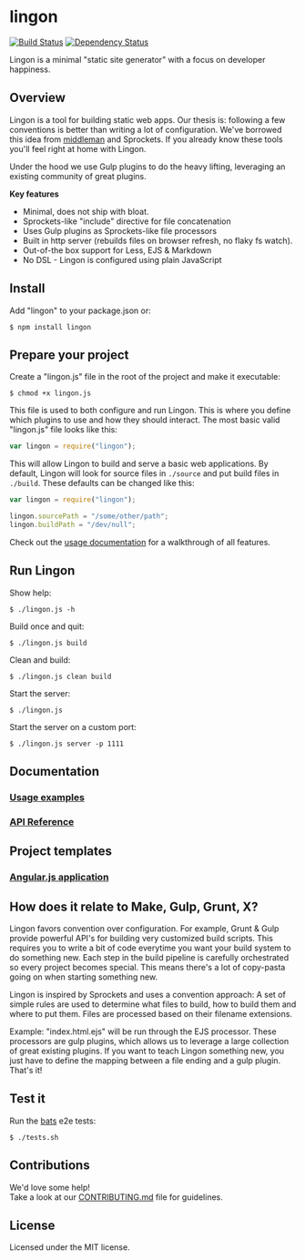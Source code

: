 # lingon

[![Build Status](https://travis-ci.org/jpettersson/lingon.png?branch=master)](https://travis-ci.org/jpettersson/lingon)
[![Dependency Status](https://david-dm.org/jpettersson/lingon.png)](https://david-dm.org/jpettersson/lingon)

Lingon is a minimal "static site generator" with a focus on developer happiness.

## Overview

Lingon is a tool for building static web apps. Our thesis is: following a few conventions is better than writing a lot of configuration. We've borrowed this idea from [middleman](http://middlemanapp.com) and Sprockets. If you already know these tools you'll feel right at home with Lingon.

Under the hood we use Gulp plugins to do the heavy lifting, leveraging an existing community of great plugins.

**Key features**

* Minimal, does not ship with bloat.
* Sprockets-like "include" directive for file concatenation
* Uses Gulp plugins as Sprockets-like file processors
* Built in http server (rebuilds files on browser refresh, no flaky fs watch).
* Out-of-the box support for Less, EJS & Markdown
* No DSL - Lingon is configured using plain JavaScript

## Install

Add "lingon" to your package.json or:
```
$ npm install lingon
```

## Prepare your project

Create a "lingon.js" file in the root of the project and make it executable: 

	$ chmod +x lingon.js

This file is used to both configure and run Lingon. This is where you define which plugins to use and how they should interact. The most basic valid "lingon.js" file looks like this:

```JavaScript
var lingon = require("lingon");
```

This will allow Lingon to build and serve a basic web applications. By default, Lingon will look for source files in `./source` and put build files in `./build`. These defaults can be changed like this: 

```JavaScript
var lingon = require("lingon");

lingon.sourcePath = "/some/other/path";
lingon.buildPath = "/dev/null";
```

Check out the [usage documentation](usage) for a walkthrough of all features.

## Run Lingon

Show help:
	
	$ ./lingon.js -h

Build once and quit:

	$ ./lingon.js build

Clean and build:

	$ ./lingon.js clean build

Start the server:
	
	$ ./lingon.js

Start the server on a custom port:
	
	$ ./lingon.js server -p 1111

## Documentation

### [Usage examples](usage)
### [API Reference]()

## Project templates

### [Angular.js application](https://github.com/jpettersson/lingon-ng-template)


## How does it relate to Make, Gulp, Grunt, X?

Lingon favors convention over configuration. For example, Grunt & Gulp provide powerful API's for building very customized build scripts. This requires you to write a bit of code everytime you want your build system to do something new. Each step in the build pipeline is carefully orchestrated so every project becomes special. This means there's a lot of copy-pasta going on when starting something new.

Lingon is inspired by Sprockets and uses a convention approach: A set of simple rules are used to determine what files to build, how to build them and where to put them. Files are processed based on their filename extensions.

Example: "index.html.ejs" will be run through the EJS processor. These processors are gulp plugins, which allows us to leverage a large collection of great existing plugins. If you want to teach Lingon something new, you just have to define the mapping between a file ending and a gulp plugin. That's it!


## Test it

Run the [bats](https://github.com/sstephenson/bats) e2e tests:
```
$ ./tests.sh
```

## Contributions

We'd love some help!<br />
Take a look at our [CONTRIBUTING.md](CONTRIBUTING.md) file for guidelines.

## License
Licensed under the MIT license.
